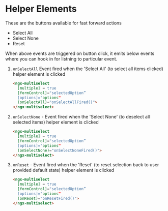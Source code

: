 
# Helper Elements

These are the buttons available for fast forward actions
- Select All 
- Select None
- Reset

When above events are triggered on button click, it emits below events where you can hook in for listning to particular event.

1. `onSelectAll` Event fired when the 'Select All' (to select all items clicked) helper element is clicked
    ```html
    <ngx-multiselect
      [multiple] = true
      [formControl]="selectedOption”
      [options]="options"
      (onSelectAll)="onSelectAllFired()">
    </ngx-multiselect>
    ```

2. `onSelectNone` - Event fired when the 'Select None' (to deselect all selected items) helper element is clicked
    ```html
    <ngx-multiselect
      [multiple] = true
      [formControl]="selectedOption”
      [options]="options"
      (onSelectNone)="onSelectNoneFired()">
    </ngx-multiselect>
    ```

3. `onReset` - Event fired when the 'Reset' (to reset selection back to user provided default state) helper element is clicked
    ```html
    <ngx-multiselect
      [multiple] = true
      [formControl]="selectedOption”
      [options]="options"
      (onReset)="onResetFired()">
    </ngx-multiselect>
    ```
